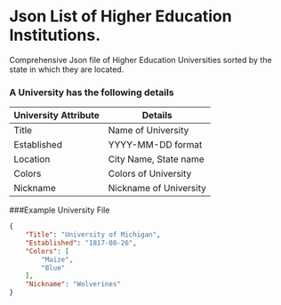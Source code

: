 # Json List of Higher Education Institutions.
Comprehensive Json file of Higher Education Universities sorted by the state in which they are located.

### A University has the following details


University Attribute | Details
---------------------|--------------
Title | Name of University
Established | YYYY-MM-DD format
Location | City Name, State name
Colors | Colors of University
Nickname | Nickname of University

###Example University File

```json 
{
    "Title": "University of Michigan",
    "Established": "1817-08-26",
    "Colors": [
        "Maize", 
        "Blue"
    ],
    "Nickname": "Wolverines"
}

